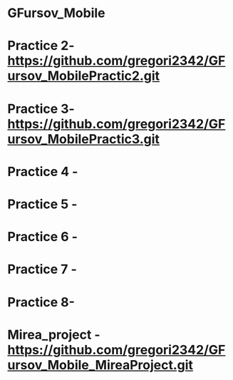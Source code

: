 # GFursov_Mobile
# Practice 2- https://github.com/gregori2342/GFursov_MobilePractic2.git
# Practice 3-https://github.com/gregori2342/GFursov_MobilePractic3.git
# Practice 4 -
# Practice 5 -
# Practice 6 -
# Practice 7 -
# Practice 8-
# Mirea_project -https://github.com/gregori2342/GFursov_Mobile_MireaProject.git
